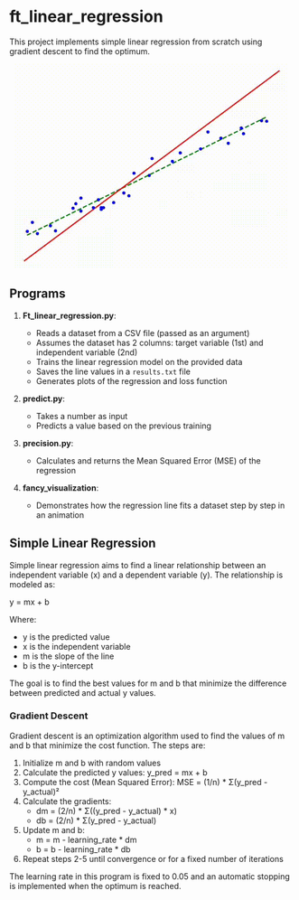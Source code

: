 # ft_linear_regression

This project implements simple linear regression from scratch using gradient descent to find the optimum.

<p align="center">
  <img src="animation.gif" alt="Training gif">
</p>

## Programs

1. **Ft_linear_regression.py**: 
   - Reads a dataset from a CSV file (passed as an argument)
   - Assumes the dataset has 2 columns: target variable (1st) and independent variable (2nd)
   - Trains the linear regression model on the provided data
   - Saves the line values in a `results.txt` file
   - Generates plots of the regression and loss function

2. **predict.py**:
   - Takes a number as input
   - Predicts a value based on the previous training

3. **precision.py**:
   - Calculates and returns the Mean Squared Error (MSE) of the regression

4. **fancy_visualization**:
   - Demonstrates how the regression line fits a dataset step by step in an animation

## Simple Linear Regression

Simple linear regression aims to find a linear relationship between an independent variable (x) and a dependent variable (y). The relationship is modeled as:

y = mx + b

Where:
- y is the predicted value
- x is the independent variable
- m is the slope of the line
- b is the y-intercept

The goal is to find the best values for m and b that minimize the difference between predicted and actual y values.

### Gradient Descent

Gradient descent is an optimization algorithm used to find the values of m and b that minimize the cost function. The steps are:

1. Initialize m and b with random values
2. Calculate the predicted y values: y_pred = mx + b
3. Compute the cost (Mean Squared Error):
   MSE = (1/n) * Σ(y_pred - y_actual)²
4. Calculate the gradients:
   - dm = (2/n) * Σ((y_pred - y_actual) * x)
   - db = (2/n) * Σ(y_pred - y_actual)
5. Update m and b:
   - m = m - learning_rate * dm
   - b = b - learning_rate * db
6. Repeat steps 2-5 until convergence or for a fixed number of iterations

The learning rate in this program is fixed to 0.05 and an automatic stopping is implemented when the optimum is reached.
